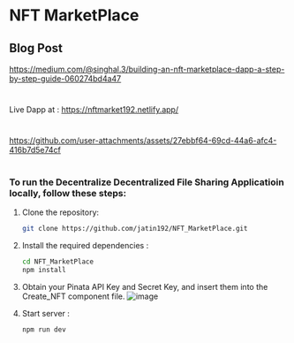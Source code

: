 # NFT MarketPlace
## Blog Post
https://medium.com/@singhal.3/building-an-nft-marketplace-dapp-a-step-by-step-guide-060274bd4a47
#
Live Dapp at : https://nftmarket192.netlify.app/
#

https://github.com/user-attachments/assets/27ebbf64-69cd-44a6-afc4-416b7d5e74cf



#
### To run the Decentralize Decentralized File Sharing Applicatioin locally, follow these steps:

1. Clone the repository:

   ```bash
   git clone https://github.com/jatin192/NFT_MarketPlace.git
   ```

2. Install the required dependencies :

   ```bash
   cd NFT_MarketPlace
   npm install   
   ```
3. Obtain your Pinata API Key and Secret Key, and insert them into the Create_NFT component file.
   ![image](https://github.com/user-attachments/assets/a129eced-2ff5-4342-bfa9-44880ece4cc5)



5. Start server :

   ```bash
   npm run dev   
   ```
